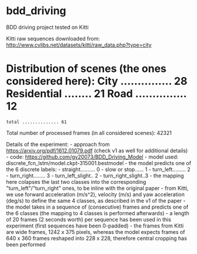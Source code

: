 # bdd_driving

BDD driving project tested on Kitti

Kitti raw sequences downloaded from: http://www.cvlibs.net/datasets/kitti/raw_data.php?type=city

Distribution of scenes (the ones considered here):
    City ............... 28
    Residential ........ 21
    Road ............... 12
================================
    total .............. 61
    
Total number of processed frames (in all considered scenes): 42321

Details of the experiment:
    - approach from https://arxiv.org/pdf/1612.01079.pdf (check v1 as well for additional details)
    - code: https://github.com/gy20073/BDD_Driving_Model
    - model used: discrete_fcn_lstm/model.ckpt-315001.bestmodel
    - the model predicts one of the 6 discrete labels:
        - straight.......... 0
    	- slow or stop...... 1
    	- turn_left......... 2
    	- turn_right........ 3
    	- turn_left_slight.. 2
    	- turn_right_slight..3
    - the mapping here colapses the last two classes into the corresponding "turn_left"/"turn_right" ones, to be inline with the original paper
    - from Kitti, we use forward acceleration (m/s^2), velocity (m/s) and yaw acceleration (deg/s) to define the same 4 classes, as described in the v1 of the paper
    - the model takes in a sequence of (consecutive) frames and predicts one of the 6 classes (the mapping to 4 classes is performed afterwards)
    - a length of 20 frames (2 seconds worth) per sequence has been used in this experiment (first sequences have been 0-padded)
    - the frames from Kitti are wide frames, 1242 x 375 pixels, whereas the model expects frames of 640 x 360 frames reshaped into 228 x 228, therefore central cropping has been performed
